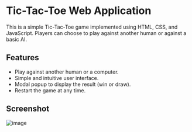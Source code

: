 # Tic-Tac-Toe Web Application

This is a simple Tic-Tac-Toe game implemented using HTML, CSS, and JavaScript. Players can choose to play against another human or against a basic AI.

## Features
- Play against another human or a computer.
- Simple and intuitive user interface.
- Modal popup to display the result (win or draw).
- Restart the game at any time.

## Screenshot 
![image](https://github.com/user-attachments/assets/edfc5590-2635-468f-b0c8-55f270b9689b)
